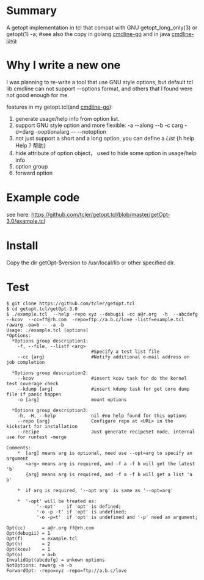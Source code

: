 # Summary
A getopt implementation in tcl that compat with GNU getopt_long_only(3) or getopt(1) -a;
 #see also the copy in golang [cmdline-go](https://github.com/tcler/cmdline-go) and in java [cmdline-java](https://github.com/tcler/cmdline-java)

# Why I write a new one
I was planning to re-write a tool that use GNU style options, 
but default tcl lib cmdline can not support --options format,
and others that I found were not good enough for me.

features in my getopt.tcl(and [cmdline-go](https://github.com/tcler/cmdline-go)):
1. generate usage/help info from option list.
2. support GNU style option and more flexible: -a --along --b -c carg -d=darg -ooptionalarg -- --notoption
2. not just support a short and a long option, you can define a *List* {h help Help ? 帮助}
3. hide attribute of option object， used to hide some option in usage/help info
4. option group
4. forward option

# Example code
see here: https://github.com/tcler/getopt.tcl/blob/master/getOpt-3.0/example.tcl

# Install
Copy the dir getOpt-$version to /usr/local/lib or other specified dir.

# Test
```
$ git clone https://github.com/tcler/getopt.tcl
$ cd getopt.tcl/getOpt-3.0
$ ./example.tcl  --help -repo xyz --debugii -cc a@r.org  -h  --abcdefg  --kcov  --cc=ff@rh.com  -repo=ftp://a.b.c/love -listf=example.tcl rawarg -oa=b -- -a -b
Usage: ./example.tcl [options]
*Options:
  *Options group description1:
    -f, --file, --listf <arg>
                               #Specify a test list file
    --cc {arg}                 #Notify additional e-mail address on job completion

  *Options group description2:
    --kcov                     #insert kcov task for do the kernel test coverage check
    --kdump [arg]              #insert kdump task for get core dump file if panic happen
    -o [arg]                   mount options

  *Options group description3:
    -h, -H, --help             nil #no help found for this options
    --repo {arg}               Configure repo at <URL> in the kickstart for installation
    --recipe                   Just generate recipeSet node, internal use for runtest -merge

Comments:
    *  [arg] means arg is optional, need use --opt=arg to specify an argument
       <arg> means arg is required, and -f a -f b will get the latest 'b'
       {arg} means arg is required, and -f a -f b will get a list 'a b'

    *  if arg is required, '--opt arg' is same as '--opt=arg'

    *  '-opt' will be treated as:
           '--opt'    if 'opt' is defined;
           '-o -p -t' if 'opt' is undefined;
           '-o -p=t'  if 'opt' is undefined and '-p' need an argument;

Opt(cc)      = a@r.org ff@rh.com
Opt(debugii) = 1
Opt(f)       = example.tcl
Opt(h)       = 2
Opt(kcov)    = 1
Opt(o)       = a=b
InvalidOpt(abcdefg) = unkown options
NotOptions: rawarg -a -b
ForwardOpt: -repo=xyz -repo=ftp://a.b.c/love

```
